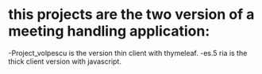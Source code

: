 # this projects are the two version of a meeting handling application:
-Project_volpescu is the version thin client with thymeleaf. 
-es.5 ria is the thick client version with javascript.
